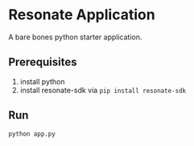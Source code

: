 # Resonate Application

A bare bones python starter application.

## Prerequisites

1. install python
2. install resonate-sdk via `pip install resonate-sdk`

## Run

`python app.py`
